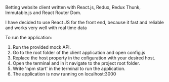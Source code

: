 Betting website client written with React.js, Redux, Redux Thunk, Immutable.js and React Router Dom.

I have decided to use React JS for the front end, because it fast and reliable and works very well with real time data

To run the application:

1. Run the provided mock API.
1. Go to the root folder of the client application and open config.js
2. Replace the host property in the cofiguration with your desired host.
3. Open the terminal and in it navigate to the project root folder.
4. Write 'npm start' in the terminal to run the application.
5. The application is now running on localhost:3000
